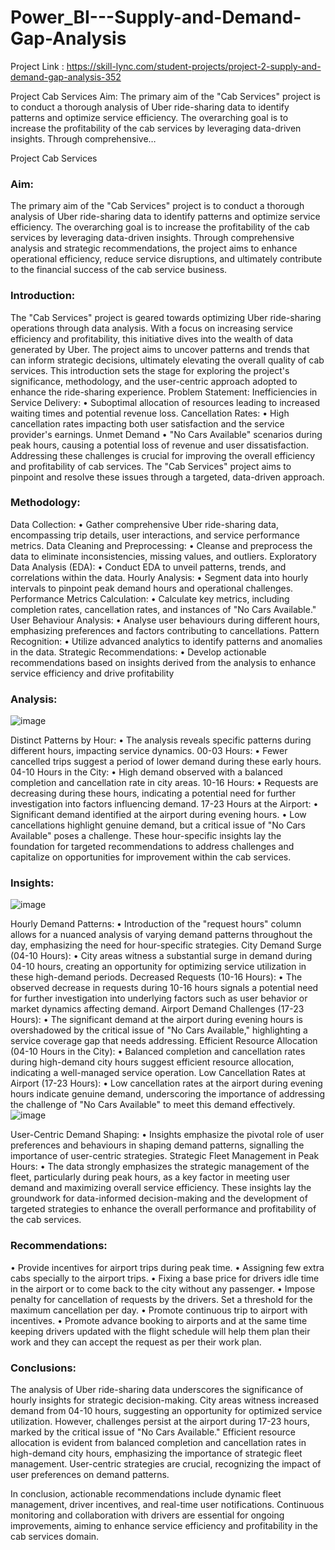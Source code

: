 # Power_BI---Supply-and-Demand-Gap-Analysis

Project Link : https://skill-lync.com/student-projects/project-2-supply-and-demand-gap-analysis-352

Project Cab Services Aim: The primary aim of the "Cab Services" project is to conduct a thorough analysis of Uber ride-sharing data to identify patterns and optimize service efficiency. The overarching goal is to increase the profitability of the cab services by leveraging data-driven insights. Through comprehensive…

Project Cab Services
### Aim:
The primary aim of the "Cab Services" project is to conduct a thorough analysis of Uber ride-sharing data to identify patterns and optimize service efficiency. The overarching goal is to increase the profitability of the cab services by leveraging data-driven insights. Through comprehensive analysis and strategic recommendations, the project aims to enhance operational efficiency, reduce service disruptions, and ultimately contribute to the financial success of the cab service business.
### Introduction:
The "Cab Services" project is geared towards optimizing Uber ride-sharing operations through data analysis. With a focus on increasing service efficiency and profitability, this initiative dives into the wealth of data generated by Uber. The project aims to uncover patterns and trends that can inform strategic decisions, ultimately elevating the overall quality of cab services. This introduction sets the stage for exploring the project's significance, methodology, and the user-centric approach adopted to enhance the ride-sharing experience.
Problem Statement:
Inefficiencies in Service Delivery:
•	        Suboptimal allocation of resources leading to increased waiting times and potential revenue loss.
Cancellation Rates:
•	       High cancellation rates impacting both user satisfaction and the service provider's earnings.
Unmet Demand
•	     "No Cars Available" scenarios during peak hours, causing a potential loss of revenue and user dissatisfaction.
Addressing these challenges is crucial for improving the overall efficiency and profitability of cab services. The "Cab Services" project aims to pinpoint and resolve these issues through a targeted, data-driven approach.
### Methodology:
Data Collection:
•        Gather comprehensive Uber ride-sharing data, encompassing trip details, user interactions, and service performance metrics.
Data Cleaning and Preprocessing:
•        Cleanse and preprocess the data to eliminate inconsistencies, missing values, and outliers.
Exploratory Data Analysis (EDA):
•        Conduct EDA to unveil patterns, trends, and correlations within the data.
Hourly Analysis:
•        Segment data into hourly intervals to pinpoint peak demand hours and operational challenges.
Performance Metrics Calculation:
•        Calculate key metrics, including completion rates, cancellation rates, and instances of "No Cars Available."
User Behaviour Analysis:
•        Analyse user behaviours during different hours, emphasizing preferences and factors contributing to cancellations.
Pattern Recognition:
•        Utilize advanced analytics to identify patterns and anomalies in the data.
Strategic Recommendations:
•        Develop actionable recommendations based on insights derived from the analysis to enhance service efficiency and drive profitability
 
### Analysis:
 ![image](https://github.com/TheRonnie/Power_BI---Supply-and-Demand-Gap-Analysis/assets/98576788/f6e234b5-8ace-4f78-8e82-8f529612f19a)

Distinct Patterns by Hour:
•        The analysis reveals specific patterns during different hours, impacting service dynamics.
00-03 Hours:
•        Fewer cancelled trips suggest a period of lower demand during these early hours.
04-10 Hours in the City:
•        High demand observed with a balanced completion and cancellation rate in city areas.
10-16 Hours:
•        Requests are decreasing during these hours, indicating a potential need for further investigation into factors influencing demand.
17-23 Hours at the Airport:
•        Significant demand identified at the airport during evening hours.
•        Low cancellations highlight genuine demand, but a critical issue of "No Cars Available" poses a challenge.
These hour-specific insights lay the foundation for targeted recommendations to address challenges and capitalize on opportunities for improvement within the cab services.

### Insights:
  ![image](https://github.com/TheRonnie/Power_BI---Supply-and-Demand-Gap-Analysis/assets/98576788/cbe072a7-366c-40f3-9adb-159fd01cd946)

Hourly Demand Patterns:
•        Introduction of the "request hours" column allows for a nuanced analysis of varying demand patterns throughout the day, emphasizing the need for hour-specific strategies.
City Demand Surge (04-10 Hours):
•        City areas witness a substantial surge in demand during 04-10 hours, creating an opportunity for optimizing service utilization in these high-demand periods.
Decreased Requests (10-16 Hours):
•        The observed decrease in requests during 10-16 hours signals a potential need for further investigation into underlying factors such as user behavior or market dynamics affecting demand.
Airport Demand Challenges (17-23 Hours):
•        The significant demand at the airport during evening hours is overshadowed by the critical issue of "No Cars Available," highlighting a service coverage gap that needs addressing.
Efficient Resource Allocation (04-10 Hours in the City):
•        Balanced completion and cancellation rates during high-demand city hours suggest efficient resource allocation, indicating a well-managed service operation.
Low Cancellation Rates at Airport (17-23 Hours):
•        Low cancellation rates at the airport during evening hours indicate genuine demand, underscoring the importance of addressing the challenge of "No Cars Available" to meet this demand effectively.
![image](https://github.com/TheRonnie/Power_BI---Supply-and-Demand-Gap-Analysis/assets/98576788/f10de7c4-9757-4310-b736-34d259c3b52c)
 
User-Centric Demand Shaping:
•        Insights emphasize the pivotal role of user preferences and behaviours in shaping demand patterns, signalling the importance of user-centric strategies.
Strategic Fleet Management in Peak Hours:
•        The data strongly emphasizes the strategic management of the fleet, particularly during peak hours, as a key factor in meeting user demand and maximizing overall service efficiency.
These insights lay the groundwork for data-informed decision-making and the development of targeted strategies to enhance the overall performance and profitability of the cab services.
### Recommendations:
•        Provide incentives for airport trips during peak time.
•        Assigning few extra cabs specially to the airport trips.
•        Fixing a base price for drivers idle time in the airport or to come back to the city without  any passenger.
•        Impose penalty for cancellation of requests by the drivers. Set a threshold for the  maximum cancellation per day.
•        Promote continuous trip to airport with incentives.
•        Promote advance booking to airports and at the same time keeping drivers updated  with the flight schedule will help them plan their work and they can accept the request  as per their work plan.
### Conclusions:
The analysis of Uber ride-sharing data underscores the significance of hourly insights for strategic decision-making. City areas witness increased demand from 04-10 hours, suggesting an opportunity for optimized service utilization. However, challenges persist at the airport during 17-23 hours, marked by the critical issue of "No Cars Available."
Efficient resource allocation is evident from balanced completion and cancellation rates in high-demand city hours, emphasizing the importance of strategic fleet management. User-centric strategies are crucial, recognizing the impact of user preferences on demand patterns.
 
In conclusion, actionable recommendations include dynamic fleet management, driver incentives, and real-time user notifications. Continuous monitoring and collaboration with drivers are essential for ongoing improvements, aiming to enhance service efficiency and profitability in the cab services domain.


